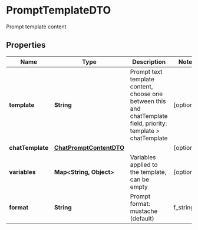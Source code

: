 

# PromptTemplateDTO

Prompt template content

## Properties

| Name | Type | Description | Notes |
|------------ | ------------- | ------------- | -------------|
|**template** | **String** | Prompt text template content, choose one between this and chatTemplate field, priority: template &gt; chatTemplate |  [optional] |
|**chatTemplate** | [**ChatPromptContentDTO**](ChatPromptContentDTO.md) |  |  [optional] |
|**variables** | **Map&lt;String, Object&gt;** | Variables applied to the template, can be empty |  [optional] |
|**format** | **String** | Prompt format: mustache (default) | f_string |  [optional] |




